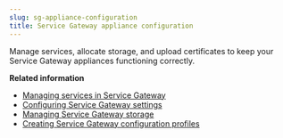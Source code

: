 ```yaml
---
slug: sg-appliance-configuration
title: Service Gateway appliance configuration
---
```


Manage services, allocate storage, and upload certificates to keep your Service Gateway appliances functioning correctly.

**Related information**

- [Managing services in Service Gateway](managing-services-service-gateway.md "Install services and manage service status to optimize Service Gateway deployments.")
- [Configuring Service Gateway settings](config-service-gateway-settings.md "Configure update settings and manage the Service Gateway certificate.")
- [Managing Service Gateway storage](managing-service-gateway-storage.md "View storage information and allocate storage to the Data and Service partitions on Service Gateway appliances.")
- [Creating Service Gateway configuration profiles](create-sg-config-profile.md "Create configuration profiles to synchronize settings to multiple Service Gateway virtual appliances.")
